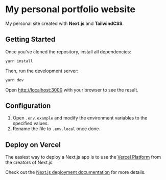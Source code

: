 # My personal portfolio website

My personal site created with **Next.js** and **TailwindCSS**.

## Getting Started

Once you've cloned the repository, install all dependencies:

```bash
yarn install
```

Then, run the development server:

```bash
yarn dev
```

Open [http://localhost:3000](http://localhost:3000) with your browser to see the result.

## Configuration

1. Open `.env.example` and modify the environment variables to the specified values.
2. Rename the file to `.env.local` once done.

## Deploy on Vercel

The easiest way to deploy a Next.js app is to use the [Vercel Platform](https://vercel.com/) from the creators of Next.js.

Check out the [Next.js deployment documentation](https://nextjs.org/docs/deployment) for more details.